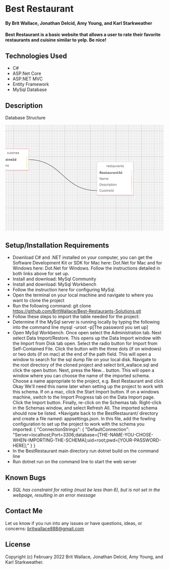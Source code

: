 # Best Restaurant

#### By **Brit Wallace, Jonathan Delcid, Amy Young, and Karl Starkweather**

#### Best Restaurant is a basic website that allows a user to rate their favorite restaurants and cuisine similar to yelp. Be nice!

## Technologies Used

- C#
- ASP.Net Core
- ASP.NET MVC
- Entity Framework
- MySql Database

## Description

Database Structure

![Database Structure Image](/BestRestaurants/wwwroot/images/RestaurantDatabaseImage.jpg)

## Setup/Installation Requirements

- Download C# and .NET installed on your computer, you can get the Software Development Kit or SDK for Mac here: Dot.Net for Mac and for Windows here: Dot.Net for Windows. Follow the instructions detailed in both links above for set up.
- Install and download: MySql Community
- Install and download: MySql Workbench
- Follow the instruction here for configuring MySql.
- Open the terminal on your local machine and navigate to where you want to clone the project
- Run the following command: git clone https://github.com/BritWallace/Best-Restaurants-Solutions.git
- Follow these steps to import the table needed for the project:
- Determine if the MySql server is running locally by typing the following into the command line mysql -uroot -p[The password you set up]
- Open MySql Workbench. Once open select the Administration tab. Next select Data Import/Restore. This opens up the Data Import window with the Import from Disk tab open. Select the radio button for Import from Self-Contained File. Click the button with the three dots (if on windows) or two dots (if on mac) at the end of the path field. This will open a window to search for the sql dump file on your local disk. Navigate to the root directory of the cloned project and select brit_wallace.sql and click the open button. Next, press the New... button. This will open a window where you can choose the name of the imported schema. Choose a name appropriate to the project, e.g. Best Restaurant and click Okay We'll need this name later when setting up the project to work with this schema. If on a mac, click the Start Import button. If on a windows machine, switch to the Import Progress tab on the Data Import page. Click the Import button. Finally, re-click on the Schemas tab. Right-click in the Schemas window, and select Refresh All. The imported schema should now be listed.
  \*Navigate back to the BestRestaurant/ directory and create a file named: appsettings.json. In this file, add the fowling configuration to set up the project to work with the schema you imported:
  {
  "ConnectionStrings": {
  "DefaultConnection": "Server=localhost;Port=3306;database=[THE-NAME-YOU-CHOSE-WHEN-IMPORTING-THE-SCHEMA];uid=root;pwd=[YOUR-PASSWORD-HERE];"
  }
  }
- In the BestRestaurant main directory run dotnet build on the command line
- Run dotnet run on the command line to start the web server

## Known Bugs

- _SQL has constraint for rating (must be less than 6), but is not set in the webpage, resulting in an error message_

## Contact Me

Let us know if you run into any issues or have questions, ideas, or concerns:
britwallace888@gmail.com

## License

Copyright (c) February 2022 Brit Wallace, Jonathan Delcid, Amy Young, and Karl Starkweather.
